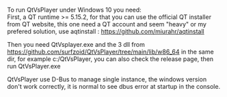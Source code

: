 To run QtVsPlayer under Windows 10 you need:  
First, a QT runtime >= 5.15.2, for that you can use the official QT installer from QT website, this one need a QT account and seem "heavy" or my prefered solution, use aqtinstall : https://github.com/miurahr/aqtinstall  

Then you need QtVsplayer.exe and the 3 dll from https://github.com/surfzoid/QtVsPlayer/tree/main/lib/w86_64 in the same dir, for example c:/QtVsPlayer, you can also check the release page, then run QtVsPlayer.exe  

QtVsPlayer use D-Bus to manage single instance, the windows version don't work correctly, it is normal to see dbus error at startup in the console.  
